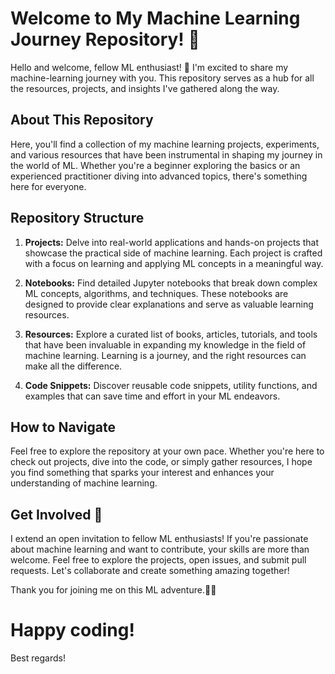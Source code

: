 # Welcome to My Machine Learning Journey Repository! 🚀

Hello and welcome, fellow ML enthusiast! 👋 I'm excited to share my machine-learning journey with you. This repository serves as a hub for all the resources, projects, and insights I've gathered along the way.

## About This Repository

Here, you'll find a collection of my machine learning projects, experiments, and various resources that have been instrumental in shaping my journey in the world of ML. Whether you're a beginner exploring the basics or an experienced practitioner diving into advanced topics, there's something here for everyone.

## Repository Structure

1. **Projects:** Delve into real-world applications and hands-on projects that showcase the practical side of machine learning. Each project is crafted with a focus on learning and applying ML concepts in a meaningful way.

2. **Notebooks:** Find detailed Jupyter notebooks that break down complex ML concepts, algorithms, and techniques. These notebooks are designed to provide clear explanations and serve as valuable learning resources.

3. **Resources:** Explore a curated list of books, articles, tutorials, and tools that have been invaluable in expanding my knowledge in the field of machine learning. Learning is a journey, and the right resources can make all the difference.

4. **Code Snippets:** Discover reusable code snippets, utility functions, and examples that can save time and effort in your ML endeavors.

## How to Navigate

Feel free to explore the repository at your own pace. Whether you're here to check out projects, dive into the code, or simply gather resources, I hope you find something that sparks your interest and enhances your understanding of machine learning.

## Get Involved 🤝
I extend an open invitation to fellow ML enthusiasts! If you're passionate about machine learning and want to contribute, your skills are more than welcome. Feel free to explore the projects, open issues, and submit pull requests. Let's collaborate and create something amazing together!

Thank you for joining me on this ML adventure.🚀✨ 
# Happy coding! 

Best regards! 
